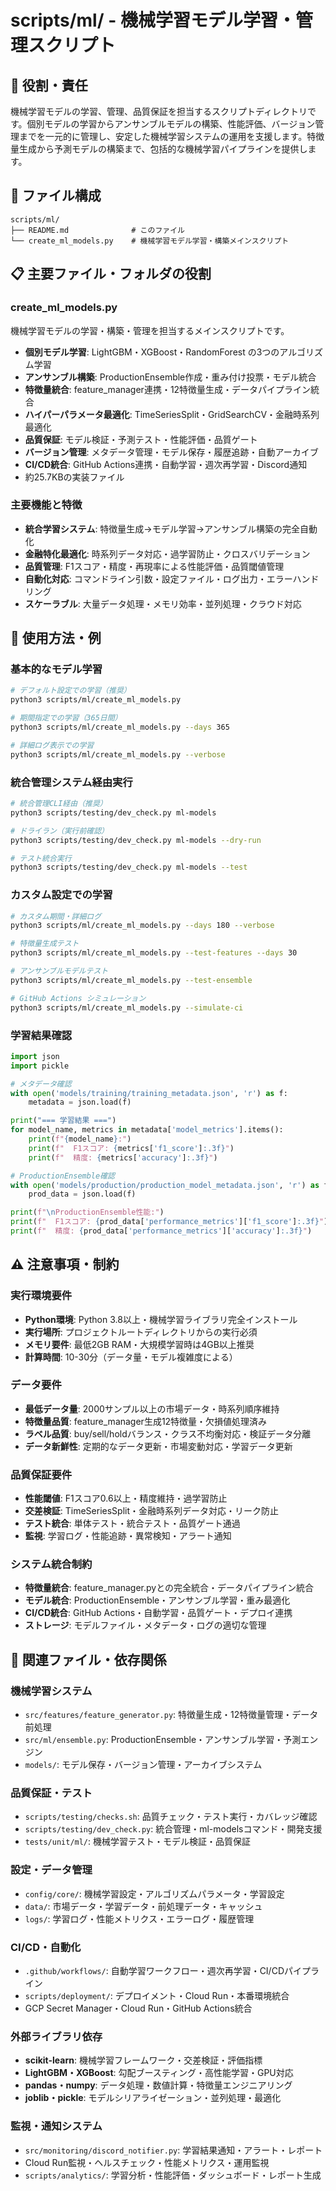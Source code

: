 # scripts/ml/ - 機械学習モデル学習・管理スクリプト

## 🎯 役割・責任

機械学習モデルの学習、管理、品質保証を担当するスクリプトディレクトリです。個別モデルの学習からアンサンブルモデルの構築、性能評価、バージョン管理までを一元的に管理し、安定した機械学習システムの運用を支援します。特徴量生成から予測モデルの構築まで、包括的な機械学習パイプラインを提供します。

## 📂 ファイル構成

```
scripts/ml/
├── README.md              # このファイル
└── create_ml_models.py    # 機械学習モデル学習・構築メインスクリプト
```

## 📋 主要ファイル・フォルダの役割

### **create_ml_models.py**
機械学習モデルの学習・構築・管理を担当するメインスクリプトです。
- **個別モデル学習**: LightGBM・XGBoost・RandomForest の3つのアルゴリズム学習
- **アンサンブル構築**: ProductionEnsemble作成・重み付け投票・モデル統合
- **特徴量統合**: feature_manager連携・12特徴量生成・データパイプライン統合
- **ハイパーパラメータ最適化**: TimeSeriesSplit・GridSearchCV・金融時系列最適化
- **品質保証**: モデル検証・予測テスト・性能評価・品質ゲート
- **バージョン管理**: メタデータ管理・モデル保存・履歴追跡・自動アーカイブ
- **CI/CD統合**: GitHub Actions連携・自動学習・週次再学習・Discord通知
- 約25.7KBの実装ファイル

### **主要機能と特徴**
- **統合学習システム**: 特徴量生成→モデル学習→アンサンブル構築の完全自動化
- **金融特化最適化**: 時系列データ対応・過学習防止・クロスバリデーション
- **品質管理**: F1スコア・精度・再現率による性能評価・品質閾値管理
- **自動化対応**: コマンドライン引数・設定ファイル・ログ出力・エラーハンドリング
- **スケーラブル**: 大量データ処理・メモリ効率・並列処理・クラウド対応

## 📝 使用方法・例

### **基本的なモデル学習**
```bash
# デフォルト設定での学習（推奨）
python3 scripts/ml/create_ml_models.py

# 期間指定での学習（365日間）
python3 scripts/ml/create_ml_models.py --days 365

# 詳細ログ表示での学習
python3 scripts/ml/create_ml_models.py --verbose
```

### **統合管理システム経由実行**
```bash
# 統合管理CLI経由（推奨）
python3 scripts/testing/dev_check.py ml-models

# ドライラン（実行前確認）
python3 scripts/testing/dev_check.py ml-models --dry-run

# テスト統合実行
python3 scripts/testing/dev_check.py ml-models --test
```

### **カスタム設定での学習**
```bash
# カスタム期間・詳細ログ
python3 scripts/ml/create_ml_models.py --days 180 --verbose

# 特徴量生成テスト
python3 scripts/ml/create_ml_models.py --test-features --days 30

# アンサンブルモデルテスト
python3 scripts/ml/create_ml_models.py --test-ensemble

# GitHub Actions シミュレーション
python3 scripts/ml/create_ml_models.py --simulate-ci
```

### **学習結果確認**
```python
import json
import pickle

# メタデータ確認
with open('models/training/training_metadata.json', 'r') as f:
    metadata = json.load(f)

print("=== 学習結果 ===")
for model_name, metrics in metadata['model_metrics'].items():
    print(f"{model_name}:")
    print(f"  F1スコア: {metrics['f1_score']:.3f}")
    print(f"  精度: {metrics['accuracy']:.3f}")

# ProductionEnsemble確認
with open('models/production/production_model_metadata.json', 'r') as f:
    prod_data = json.load(f)

print(f"\nProductionEnsemble性能:")
print(f"  F1スコア: {prod_data['performance_metrics']['f1_score']:.3f}")
print(f"  精度: {prod_data['performance_metrics']['accuracy']:.3f}")
```

## ⚠️ 注意事項・制約

### **実行環境要件**
- **Python環境**: Python 3.8以上・機械学習ライブラリ完全インストール
- **実行場所**: プロジェクトルートディレクトリからの実行必須
- **メモリ要件**: 最低2GB RAM・大規模学習時は4GB以上推奨
- **計算時間**: 10-30分（データ量・モデル複雑度による）

### **データ要件**
- **最低データ量**: 2000サンプル以上の市場データ・時系列順序維持
- **特徴量品質**: feature_manager生成12特徴量・欠損値処理済み
- **ラベル品質**: buy/sell/holdバランス・クラス不均衡対応・検証データ分離
- **データ新鮮性**: 定期的なデータ更新・市場変動対応・学習データ更新

### **品質保証要件**
- **性能閾値**: F1スコア0.6以上・精度維持・過学習防止
- **交差検証**: TimeSeriesSplit・金融時系列データ対応・リーク防止
- **テスト統合**: 単体テスト・統合テスト・品質ゲート通過
- **監視**: 学習ログ・性能追跡・異常検知・アラート通知

### **システム統合制約**
- **特徴量統合**: feature_manager.pyとの完全統合・データパイプライン統合
- **モデル統合**: ProductionEnsemble・アンサンブル学習・重み最適化
- **CI/CD統合**: GitHub Actions・自動学習・品質ゲート・デプロイ連携
- **ストレージ**: モデルファイル・メタデータ・ログの適切な管理

## 🔗 関連ファイル・依存関係

### **機械学習システム**
- `src/features/feature_generator.py`: 特徴量生成・12特徴量管理・データ前処理
- `src/ml/ensemble.py`: ProductionEnsemble・アンサンブル学習・予測エンジン
- `models/`: モデル保存・バージョン管理・アーカイブシステム

### **品質保証・テスト**
- `scripts/testing/checks.sh`: 品質チェック・テスト実行・カバレッジ確認
- `scripts/testing/dev_check.py`: 統合管理・ml-modelsコマンド・開発支援
- `tests/unit/ml/`: 機械学習テスト・モデル検証・品質保証

### **設定・データ管理**
- `config/core/`: 機械学習設定・アルゴリズムパラメータ・学習設定
- `data/`: 市場データ・学習データ・前処理データ・キャッシュ
- `logs/`: 学習ログ・性能メトリクス・エラーログ・履歴管理

### **CI/CD・自動化**
- `.github/workflows/`: 自動学習ワークフロー・週次再学習・CI/CDパイプライン
- `scripts/deployment/`: デプロイメント・Cloud Run・本番環境統合
- GCP Secret Manager・Cloud Run・GitHub Actions統合

### **外部ライブラリ依存**
- **scikit-learn**: 機械学習フレームワーク・交差検証・評価指標
- **LightGBM・XGBoost**: 勾配ブースティング・高性能学習・GPU対応
- **pandas・numpy**: データ処理・数値計算・特徴量エンジニアリング
- **joblib・pickle**: モデルシリアライゼーション・並列処理・最適化

### **監視・通知システム**
- `src/monitoring/discord_notifier.py`: 学習結果通知・アラート・レポート
- Cloud Run監視・ヘルスチェック・性能メトリクス・運用監視
- `scripts/analytics/`: 学習分析・性能評価・ダッシュボード・レポート生成